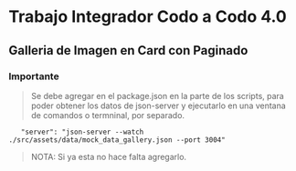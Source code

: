 # Trabajo Integrador Codo a Codo 4.0



## Galleria de Imagen en Card con Paginado

### Importante

> Se debe agregar en el package.json en la parte de los scripts, para poder obtener los datos de json-server y ejecutarlo en una ventana de comandos o termninal, por separado.

`    "server": "json-server --watch ./src/assets/data/mock_data_gallery.json --port 3004"  `

> NOTA: Si ya esta no hace falta agregarlo.
